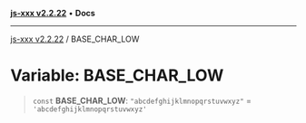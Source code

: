 [**js-xxx v2.2.22**](../README.md) • **Docs**

***

[js-xxx v2.2.22](../README.md) / BASE\_CHAR\_LOW

# Variable: BASE\_CHAR\_LOW

> `const` **BASE\_CHAR\_LOW**: `"abcdefghijklmnopqrstuvwxyz"` = `'abcdefghijklmnopqrstuvwxyz'`
